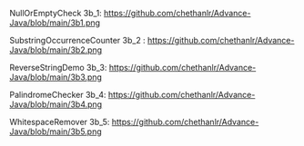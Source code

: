 
NullOrEmptyCheck 3b_1: https://github.com/chethanlr/Advance-Java/blob/main/3b1.png

SubstringOccurrenceCounter 3b_2 : https://github.com/chethanlr/Advance-Java/blob/main/3b2.png

ReverseStringDemo 3b_3: https://github.com/chethanlr/Advance-Java/blob/main/3b3.png

PalindromeChecker 3b_4: https://github.com/chethanlr/Advance-Java/blob/main/3b4.png

WhitespaceRemover 3b_5: https://github.com/chethanlr/Advance-Java/blob/main/3b5.png


